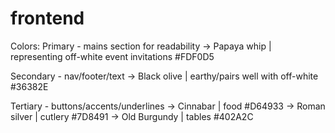 # frontend

Colors:
Primary - mains section for readability
-> Papaya whip | representing off-white event invitations #FDF0D5

Secondary - nav/footer/text
-> Black olive | earthy/pairs well with off-white #36382E

Tertiary - buttons/accents/underlines
-> Cinnabar | food #D64933
-> Roman silver | cutlery #7D8491
-> Old Burgundy | tables #402A2C
